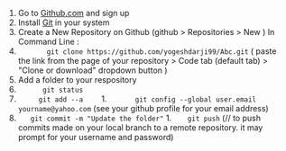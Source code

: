 1. Go to [Github.com](https://github.com) and sign up
1. Install [Git](https://git-scm.com/) in your system
1. Create a New Repository on Github (github > Repositories > New )
In Command Line :
1. ```        git clone https://github.com/yogeshdarji99/Abc.git ``` 
        ( paste the link from the page of your repository > Code tab (default tab) > "Clone or download" dropdown button )
1. Add a folder to your respository
1. ```       git status      ```
1. ```      git add --a     ``` 
1.```        git config --global user.email yourname@yahoo.com ``` 
  (see your github profile for your email address)  
1. ```    git commit -m "Update the folder" ```
1.```     git push ```
        (// to push commits made on your local branch to a remote repository. it may prompt for your username and password)
 
